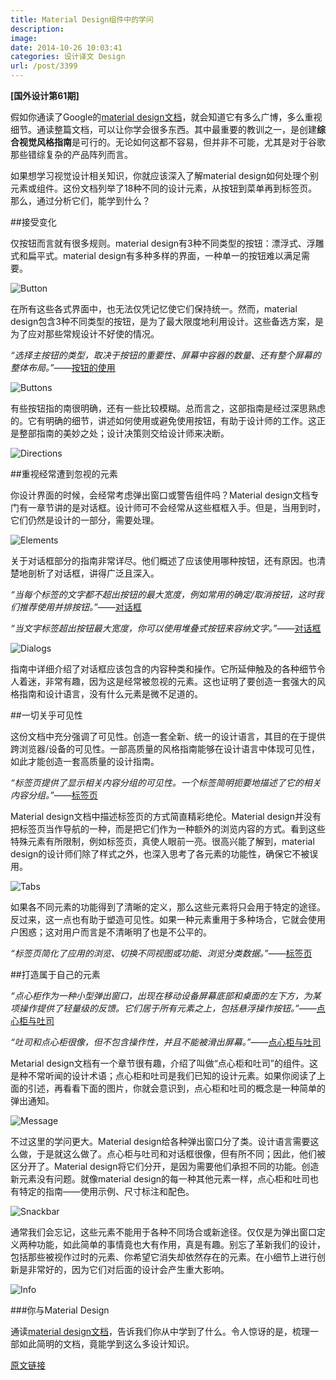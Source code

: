 ```yaml
---
title: Material Design组件中的学问
description: 
image: 
date: 2014-10-26 10:03:41
categories: 设计译文 Design
url: /post/3399
---
```


**[国外设计第61期]**

假如你通读了Google的[material design文档](http://designmodo.com/material-design-documentation/)，就会知道它有多么广博，多么重视细节。通读整篇文档，可以让你学会很多东西。其中最重要的教训之一，是创建**综合视觉风格指南**是可行的。无论如何这都不容易，但并非不可能，尤其是对于谷歌那些错综复杂的产品阵列而言。

如果想学习视觉设计相关知识，你就应该深入了解material design如何处理个别元素或组件。这份文档列举了18种不同的设计元素，从按钮到菜单再到标签页。那么，通过分析它们，能学到什么？

##接受变化

仅按钮而言就有很多规则。material design有3种不同类型的按钮：漂浮式、浮雕式和扁平式。material design有多种多样的界面，一种单一的按钮难以满足需要。

![Button](http://designmodo.com/wp-content/uploads/2014/10/11.jpg "Lessons Learned From Analyzing Material Design Components")

在所有这些各式界面中，也无法仅凭记忆使它们保持统一。然而，material design包含3种不同类型的按钮，是为了最大限度地利用设计。这些备选方案，是为了应对那些常规设计不好使的情况。

*“选择主按钮的类型，取决于按钮的重要性、屏幕中容器的数量、还有整个屏幕的整体布局。”*——[按钮的使用](https://www.google.com/design/spec/components/buttons.html#buttons-usage)

![Buttons](http://designmodo.com/wp-content/uploads/2014/10/21.jpg "Lessons Learned From Analyzing Material Design Components")

有些按钮指的南很明确，还有一些比较模糊。总而言之，这部指南是经过深思熟虑的。它有明确的细节，讲述如何使用或避免使用按钮，有助于设计师的工作。这正是整部指南的美妙之处；设计决策则交给设计师来决断。

![Directions](http://designmodo.com/wp-content/uploads/2014/10/31.jpg "Lessons Learned From Analyzing Material Design Components")

##重视经常遭到忽视的元素

你设计界面的时候，会经常考虑弹出窗口或警告组件吗？Material design文档专门有一章节讲的是对话框。设计师可不会经常从这些框框入手。但是，当用到时，它们仍然是设计的一部分，需要处理。

![Elements](http://designmodo.com/wp-content/uploads/2014/10/41.jpg "Lessons Learned From Analyzing Material Design Components")

关于对话框部分的指南非常详尽。他们概述了应该使用哪种按钮，还有原因。也清楚地剖析了对话框，讲得广泛且深入。

*“当每个标签的文字都不超出按钮的最大宽度，例如常用的确定/取消按钮，这时我们推荐使用并排按钮。”*——[对话框](https://www.google.com/design/spec/components/dialogs.html)

*“当文字标签超出按钮最大宽度，你可以使用堆叠式按钮来容纳文字。”*——[对话框](https://www.google.com/design/spec/components/dialogs.html)

![Dialogs](http://designmodo.com/wp-content/uploads/2014/10/51.jpg "Lessons Learned From Analyzing Material Design Components")

指南中详细介绍了对话框应该包含的内容种类和操作。它所延伸触及的各种细节令人着迷，非常有趣，因为这是经常被忽视的元素。这也证明了要创造一套强大的风格指南和设计语言，没有什么元素是微不足道的。

##一切关乎可见性

这份文档中充分强调了可见性。创造一套全新、统一的设计语言，其目的在于提供跨浏览器/设备的可见性。一部高质量的风格指南能够在设计语言中体现可见性，如此才能创造一套高质量的设计指南。

*“标签页提供了显示相关内容分组的可见性。一个标签简明扼要地描述了它的相关内容分组。”*——[标签页](https://www.google.com/design/spec/components/tabs.html)

Material design文档中描述标签页的方式简直精彩绝伦。Material design并没有把标签页当作导航的一种，而是把它们作为一种额外的浏览内容的方式。看到这些特殊元素有所限制，例如标签页，真使人眼前一亮。很高兴能了解到，material design的设计师们除了样式之外，也深入思考了各元素的功能性，确保它不被误用。

![Tabs](http://designmodo.com/wp-content/uploads/2014/10/61.jpg "Lessons Learned From Analyzing Material Design Components")

如果各不同元素的功能得到了清晰的定义，那么这些元素将只会用于特定的途径。反过来，这一点也有助于塑造可见性。如果一种元素重用于多种场合，它就会使用户困惑；这对用户而言是不清晰明了也是不公平的。

*“标签页简化了应用的浏览、切换不同视图或功能、浏览分类数据。”*——[标签页](https://www.google.com/design/spec/components/tabs.html)

##打造属于自己的元素

*“点心柜作为一种小型弹出窗口，出现在移动设备屏幕底部和桌面的左下方，为某项操作提供了轻量级的反馈。它们居于所有元素之上，包括悬浮操作按钮。”*——[点心柜与吐司](https://www.google.com/design/spec/components/snackbars-and-toasts.html)

*“吐司和点心柜很像，但不包含操作性，并且不能被滑出屏幕。”*——[点心柜与吐司](https://www.google.com/design/spec/components/snackbars-and-toasts.html)

Metarial design文档有一个章节很有趣，介绍了叫做“点心柜和吐司”的组件。这是种不常听闻的设计术语；点心柜和吐司是我们已知的设计元素。如果你阅读了上面的引述，再看看下面的图片，你就会意识到，点心柜和吐司的概念是一种简单的弹出通知。

![Message](http://designmodo.com/wp-content/uploads/2014/10/7.jpg "Lessons Learned From Analyzing Material Design Components")

不过这里的学问更大。Material design给各种弹出窗口分了类。设计语言需要这么做，于是就这么做了。点心柜与吐司和对话框很像，但有所不同；因此，他们被区分开了。Material design将它们分开，是因为需要他们承担不同的功能。创造新元素没有问题。就像material design的每一种其他元素一样，点心柜和吐司也有特定的指南——使用示例、尺寸标注和配色。

![Snackbar](http://designmodo.com/wp-content/uploads/2014/10/81.jpg "Lessons Learned From Analyzing Material Design Components")

通常我们会忘记，这些元素不能用于各种不同场合或新途径。仅仅是为弹出窗口定义两种功能，如此简单的事情竟也大有作用，真是有趣。别忘了革新我们的设计，包括那些被视作过时的元素、你希望它消失却依然存在的元素。在小细节上进行创新是非常好的，因为它们对后面的设计会产生重大影响。

![Info](http://designmodo.com/wp-content/uploads/2014/10/9.jpg "Lessons Learned From Analyzing Material Design Components")

###你与Material Design

通读[material design文档](http://designmodo.com/material-design-documentation/)，告诉我们你从中学到了什么。令人惊讶的是，梳理一部如此简明的文档，竟能学到这么多设计知识。

[原文链接](http://designmodo.com/material-design-components/)